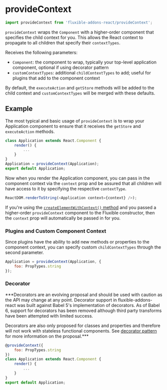 # provideContext

```js
import provideContext from 'fluxible-addons-react/provideContext';
```

`provideContext` wraps the `Component` with a higher-order component that 
specifies the child context for you. This allows the React context to propagate 
to all children that specify their `contextTypes`.

Receives the following parameters:

 * `Component`: the component to wrap, typically your top-level application 
component, optional if using decorator pattern
 * `customContextTypes`: additional `childContextTypes` to add; useful for 
plugins that add to the component context

By default, the `executeAction` and `getStore` methods will be added to the 
child context and `customContextTypes` will be merged with these defaults.

## Example

The most typical and basic usage of `provideContext` is to wrap your 
Application component to ensure that it receives the `getStore` and 
`executeAction` methods.

```js
class Application extends React.Component {
    render() {
        ...
    }
}
Application = provideContext(Application);
export default Application;
```

Now when you render the Application component, you can pass in the component 
context via the `context` prop and be assured that all children will have 
access to it by specifying the respective `contextType`.

```js
ReactDOM.renderToString(<Application context={context} />);
```

If you're using the 
[`createElementWithContext()` method](createElementWithContext.md) and you 
passed a higher-order `provideContext` component to the Fluxible constructor, 
then the `context` prop will automatically be passed in for you.

### Plugins and Custom Component Context

Since plugins have the ability to add new methods or properties to the 
component context, you can specify custom `childContextTypes` through the 
second parameter.

```js
Application = provideContext(Application, {
    foo: PropTypes.string
});
```

### Decorator

***Decorators are an evolving proposal and should be used with caution
as the API may change at any point. Decorator support in
fluxible-addons-react was built against Babel 5's implementation of
decorators. As of Babel 6, support for decorators has been removed although
third party transforms have been attempted with limited success.

Decorators are also only proposed for classes and properties and therefore
will not work with stateless functional components. See
[decorator pattern](https://github.com/wycats/javascript-decorators) for
more information on the proposal.***

```js
@provideContext({
    foo: PropTypes.string
})
class Application extends React.Component {
    render() {
        ...
    }
}
export default Application;
```
